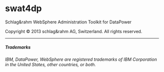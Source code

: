 # swat4dp
Schlag&amp;rahm WebSphere Administration Toolkit for DataPower

Copyright &copy; 2013 schlag&amp;rahm AG, Switzerland. All rights reserved.

-----

##### Trademarks
###### IBM, DataPower, WebSphere are registered trademarks of IBM Corporation in the United States, other countries, or both.

